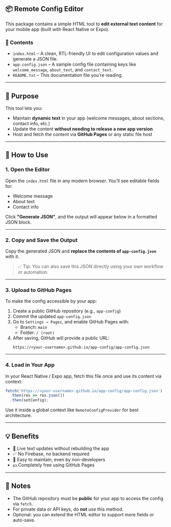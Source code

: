 ## 📦 Remote Config Editor

This package contains a simple HTML tool to **edit external text content** for your mobile app (built with React Native or Expo).

### 🔧 Contents

- `index.html` – A clean, RTL-friendly UI to edit configuration values and generate a JSON file.
- `app-config.json` – A sample config file containing keys like `welcome_message`, `about_text`, and `contact_text`.
- `README.txt` – This documentation file you're reading.

---

## 🎯 Purpose

This tool lets you:

- Maintain **dynamic text** in your app (welcome messages, about sections, contact info, etc.)
- Update the content **without needing to release a new app version**
- Host and fetch the content via **GitHub Pages** or any static file host

---

## 🚀 How to Use

### 1. Open the Editor

Open the `index.html` file in any modern browser. You’ll see editable fields for:

- Welcome message
- About text
- Contact info

Click **"Generate JSON"**, and the output will appear below in a formatted JSON block.

---

### 2. Copy and Save the Output

Copy the generated JSON and **replace the contents of `app-config.json`** with it.

> ✅ Tip: You can also save this JSON directly using your own workflow or automation.

---

### 3. Upload to GitHub Pages

To make the config accessible by your app:

1. Create a public GitHub repository (e.g., `app-config`)
2. Commit the updated `app-config.json`
3. Go to `Settings → Pages`, and enable GitHub Pages with:
   - Branch: `main`
   - Folder: `/ (root)`
4. After saving, GitHub will provide a public URL:
   ```
   https://<your-username>.github.io/app-config/app-config.json
   ```

---

### 4. Load in Your App

In your React Native / Expo app, fetch this file once and use its content via context:

```ts
fetch('https://<your-username>.github.io/app-config/app-config.json')
  .then(res => res.json())
  .then(setConfig);
```

Use it inside a global context like `RemoteConfigProvider` for best architecture.

---

## 💡 Benefits

- 🔄 Live text updates without rebuilding the app
- ✅ No Firebase, no backend required
- 🧠 Easy to maintain, even by non-developers
- 💵 Completely free using GitHub Pages

---

## 📌 Notes

- The GitHub repository must be **public** for your app to access the config via `fetch`.
- For private data or API keys, do **not** use this method.
- Optional: you can extend the HTML editor to support more fields or auto-save.


